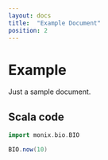 ```yaml
---
layout: docs
title:  "Example Document"
position: 2
---
```


# Example

Just a sample document.

## Scala code

```scala mdoc:silent
import monix.bio.BIO

BIO.now(10)
```
